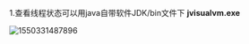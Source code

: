 1.查看线程状态可以用java自带软件JDK/bin文件下  **jvisualvm.exe**

![1550331487896](C:\Users\Administrator\AppData\Roaming\Typora\typora-user-images\1550331487896.png)

